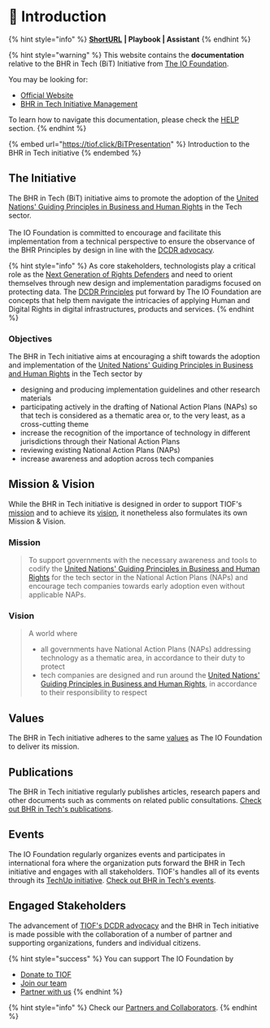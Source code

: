 # 🌟 Introduction

{% hint style="info" %}
[**ShortURL**](https://tiof.click/BiTDocs) **| Playbook | Assistant**
{% endhint %}

{% hint style="warning" %}
This website contains the **documentation** relative to the BHR in Tech (BiT) Initiative from [The IO Foundation](https://tiof.click/TIOFWeb).

You may be looking for:

* [Official Website](https://tiof.click/BiTWeb)
* [BHR in Tech Initiative Management](https://tiof.click/BiTRepo)

To learn how to navigate this documentation, please check the [HELP](https://tiof.click/TIOFDocsHelp) section.
{% endhint %}

{% embed url="https://tiof.click/BiTPresentation" %}
Introduction to the BHR in Tech initiative
{% endembed %}

## The Initiative

The BHR in Tech (BiT) initiative aims to promote the adoption of the [United Nations' Guiding Principles in Business and Human Rights](https://tiof.click/BITUNGP) in the Tech sector.\
\
The IO Foundation is committed to encourage and facilitate this implementation from a technical perspective to ensure the observance of the BHR Principles by design in line with the [DCDR advocacy](https://tiof.click/DCDRAdvocacy).

{% hint style="info" %}
As core stakeholders, technologists play a critical role as the [Next Generation of Rights Defenders](https://tiof.click/TIOFNextGen) and need to orient themselves through new design and implementation paradigms focused on protecting data. The [DCDR Principles](https://tiof.click/DCDRPrinciples) put forward by The IO Foundation are concepts that help them navigate the intricacies of applying Human and Digital Rights in digital infrastructures, products and services.
{% endhint %}

### Objectives

The BHR in Tech initiative aims at encouraging a shift towards the adoption and implementation of the [United Nations' Guiding Principles in Business and Human Rights](https://tiof.click/BITUNGP) in the Tech sector by

* designing and producing implementation guidelines and other research materials
* participating actively in the drafting of National Action Plans (NAPs) so that tech is considered as a thematic area or, to the very least, as a cross-cutting theme
* increase the recognition of the importance of technology in different jurisdictions through their National Action Plans
* reviewing existing National Action Plans (NAPs)&#x20;
* increase awareness and adoption across tech companies

## Mission & Vision

While the BHR in Tech initiative is designed in order to support TIOF's [mission](https://tiof.click/TIOFMission) and to achieve its [vision](https://tiof.click/TIOFVision), it nonetheless also formulates its own Mission & Vision.

### Mission

> To support governments with the necessary awareness and tools to codify the [United Nations' Guiding Principles in Business and Human Rights](https://tiof.click/BITUNGP) for the tech sector in the National Action Plans (NAPs) and encourage tech companies towards early adoption even without applicable NAPs.

### Vision

> A world where
>
> * all governments have National Action Plans (NAPs) addressing technology as a thematic area, in accordance to their duty to protect
> * tech companies are designed and run around the [United Nations' Guiding Principles in Business and Human Rights](https://tiof.click/BITUNGP), in accordance to their responsibility to respect

## Values

The BHR in Tech initiative adheres to the same [values](https://tiof.click/TIOFValues) as The IO Foundation to deliver its mission.

## Publications

The BHR in Tech initiative regularly publishes articles, research papers and other documents such as comments on related public consultations. [Check out BHR in Tech's publications](https://tiof.click/BiTPublications).

## Events

The IO Foundation regularly organizes events and participates in international fora where the organization puts forward the BHR in Tech initiative and engages with all stakeholders. TIOF's handles all of its events through its [TechUp initiative](https://tiof.click/TUDocs). [Check out BHR in Tech's events](https://tiof.click/BiTEvents).&#x20;

## Engaged Stakeholders

The advancement of [TIOF's DCDR advocacy](https://tiof.click/DCDRAdvocacy) and the BHR in Tech initiative is made possible with the collaboration of a number of partner and supporting organizations, funders and individual citizens.

{% hint style="success" %}
You can support The IO Foundation by

* [Donate to TIOF](https://tiof.click/SupportUs)
* [Join our team](https://tiof.click/BiTJoinUs)
* [Partner with us](https://tiof.click/BiTPartnersSuggest)
{% endhint %}

{% hint style="info" %}
Check our [Partners and Collaborators](https://tiof.click/BiTPartners).
{% endhint %}
